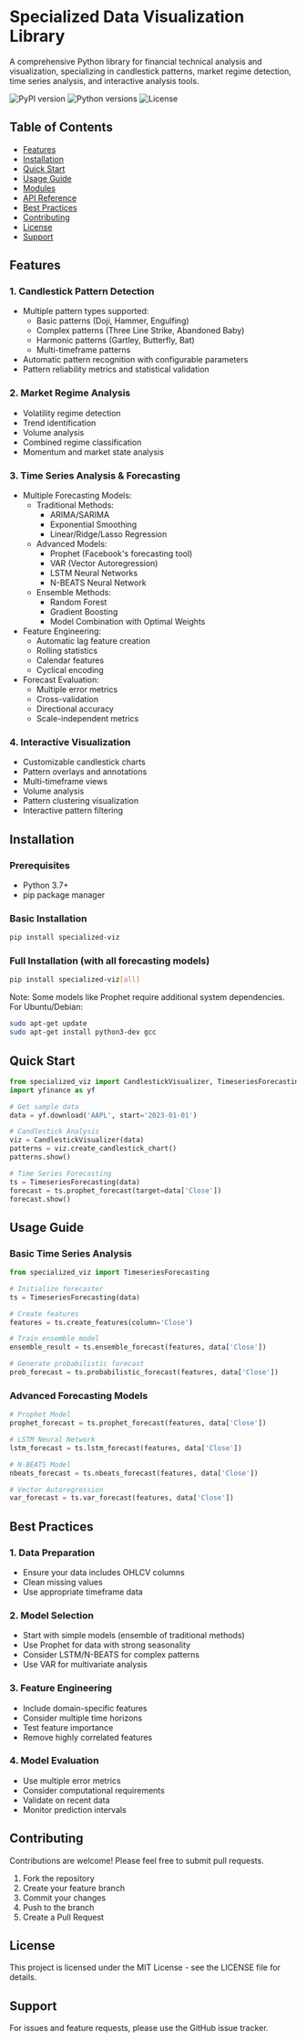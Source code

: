 # Specialized Data Visualization Library

A comprehensive Python library for financial technical analysis and visualization, specializing in candlestick patterns, market regime detection, time series analysis, and interactive analysis tools.

![PyPI version](https://img.shields.io/pypi/v/specialized-viz)
![Python versions](https://img.shields.io/pypi/pyversions/specialized-viz)
![License](https://img.shields.io/github/license/apoorvib/specialized-viz)

## Table of Contents
- [Features](#features)
- [Installation](#installation)
- [Quick Start](#quick-start)
- [Usage Guide](#usage-guide)
- [Modules](#modules)
- [API Reference](#api-reference)
- [Best Practices](#best-practices)
- [Contributing](#contributing)
- [License](#license)
- [Support](#support)

## Features

### 1. Candlestick Pattern Detection
- Multiple pattern types supported:
  - Basic patterns (Doji, Hammer, Engulfing)
  - Complex patterns (Three Line Strike, Abandoned Baby)
  - Harmonic patterns (Gartley, Butterfly, Bat)
  - Multi-timeframe patterns
- Automatic pattern recognition with configurable parameters
- Pattern reliability metrics and statistical validation

### 2. Market Regime Analysis
- Volatility regime detection
- Trend identification
- Volume analysis
- Combined regime classification
- Momentum and market state analysis

### 3. Time Series Analysis & Forecasting
- Multiple Forecasting Models:
  - Traditional Methods:
    - ARIMA/SARIMA
    - Exponential Smoothing
    - Linear/Ridge/Lasso Regression
  - Advanced Models:
    - Prophet (Facebook's forecasting tool)
    - VAR (Vector Autoregression)
    - LSTM Neural Networks
    - N-BEATS Neural Network
  - Ensemble Methods:
    - Random Forest
    - Gradient Boosting
    - Model Combination with Optimal Weights
- Feature Engineering:
  - Automatic lag feature creation
  - Rolling statistics
  - Calendar features
  - Cyclical encoding
- Forecast Evaluation:
  - Multiple error metrics
  - Cross-validation
  - Directional accuracy
  - Scale-independent metrics

### 4. Interactive Visualization
- Customizable candlestick charts
- Pattern overlays and annotations
- Multi-timeframe views
- Volume analysis
- Pattern clustering visualization
- Interactive pattern filtering

## Installation

### Prerequisites
- Python 3.7+
- pip package manager

### Basic Installation
```bash
pip install specialized-viz
```

### Full Installation (with all forecasting models)
```bash
pip install specialized-viz[all]
```

Note: Some models like Prophet require additional system dependencies. For Ubuntu/Debian:
```bash
sudo apt-get update
sudo apt-get install python3-dev gcc
```

## Quick Start

```python
from specialized_viz import CandlestickVisualizer, TimeseriesForecasting
import yfinance as yf

# Get sample data
data = yf.download('AAPL', start='2023-01-01')

# Candlestick Analysis
viz = CandlestickVisualizer(data)
patterns = viz.create_candlestick_chart()
patterns.show()

# Time Series Forecasting
ts = TimeseriesForecasting(data)
forecast = ts.prophet_forecast(target=data['Close'])
forecast.show()
```

## Usage Guide

### Basic Time Series Analysis
```python
from specialized_viz import TimeseriesForecasting

# Initialize forecaster
ts = TimeseriesForecasting(data)

# Create features
features = ts.create_features(column='Close')

# Train ensemble model
ensemble_result = ts.ensemble_forecast(features, data['Close'])

# Generate probabilistic forecast
prob_forecast = ts.probabilistic_forecast(features, data['Close'])
```

### Advanced Forecasting Models
```python
# Prophet Model
prophet_forecast = ts.prophet_forecast(features, data['Close'])

# LSTM Neural Network
lstm_forecast = ts.lstm_forecast(features, data['Close'])

# N-BEATS Model
nbeats_forecast = ts.nbeats_forecast(features, data['Close'])

# Vector Autoregression
var_forecast = ts.var_forecast(features, data['Close'])
```

## Best Practices

### 1. Data Preparation
- Ensure your data includes OHLCV columns
- Clean missing values
- Use appropriate timeframe data

### 2. Model Selection
- Start with simple models (ensemble of traditional methods)
- Use Prophet for data with strong seasonality
- Consider LSTM/N-BEATS for complex patterns
- Use VAR for multivariate analysis

### 3. Feature Engineering
- Include domain-specific features
- Consider multiple time horizons
- Test feature importance
- Remove highly correlated features

### 4. Model Evaluation
- Use multiple error metrics
- Consider computational requirements
- Validate on recent data
- Monitor prediction intervals

## Contributing

Contributions are welcome! Please feel free to submit pull requests.

1. Fork the repository
2. Create your feature branch
3. Commit your changes
4. Push to the branch
5. Create a Pull Request

## License

This project is licensed under the MIT License - see the LICENSE file for details.

## Support

For issues and feature requests, please use the GitHub issue tracker.